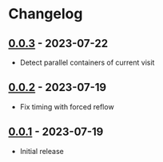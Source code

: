 # Changelog

<!-- ## [Unreleased] -->

## [0.0.3] - 2023-07-22

- Detect parallel containers of current visit

## [0.0.2] - 2023-07-19

- Fix timing with forced reflow

## [0.0.1] - 2023-07-19

- Initial release

[Unreleased]: https://github.com/swup/parallel-plugin/compare/0.0.3...HEAD

[0.0.3]: https://github.com/swup/parallel-plugin/releases/tag/0.0.3
[0.0.2]: https://github.com/swup/parallel-plugin/releases/tag/0.0.2
[0.0.1]: https://github.com/swup/parallel-plugin/releases/tag/0.0.1
